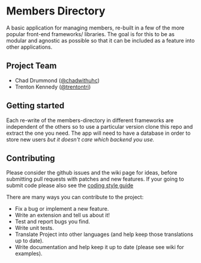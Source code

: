 Members Directory
=========

A basic application for managing members, re-built in a few of the more popular front-end frameworks/ libraries.
The goal is for this to be as modular and agnostic as possible so that it can be included as a feature into other applications.

## Project Team
* Chad Drummond ([@chadwithuhc](https://github.com/chadwithuhc))
* Trenton Kennedy ([@trentontri](https://github.com/trentontri))

## Getting started

Each re-write of the members-directory in different frameworks are independent of the others so to use a particular version clone this repo and extract the one you need.
The app will need to have a database in order to store new users _but it doesn't care which backend you use._ 



## Contributing
Please consider the github issues and the wiki page for ideas, before submitting pull requests with patches and new features. If your going to submit code please also see the [coding style guide](https://github.com/airbnb/javascript)

There are many ways you can contribute to the project:

- Fix a bug or implement a new feature.
- Write an extension and tell us about it!
- Test and report bugs you find.
- Write unit tests.
- Translate Project into other languages (and help keep those translations up to date).
- Write documentation and help keep it up to date (please see wiki for examples).
